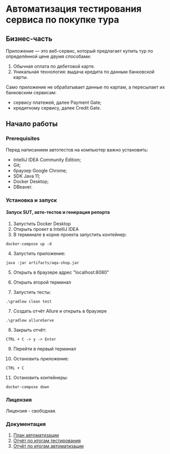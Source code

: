 # Автоматизация тестирования сервиса по покупке тура

## Бизнес-часть
Приложение — это веб-сервис, который предлагает купить тур по определённой цене двумя способами:

1. Обычная оплата по дебетовой карте.
2. Уникальная технология: выдача кредита по данным банковской карты.

Само приложение не обрабатывает данные по картам, а пересылает их банковским сервисам:

* сервису платежей, далее Payment Gate;
* кредитному сервису, далее Credit Gate.

## Начало работы
### Prerequisites

Перед написанием автотестов на компьютер важно установить:
* IntelliJ IDEA Community Edition;
* Git;
* браузер Google Chrome;
* SDK Java 11;
* Docker Desktop;
* DBeaver.

### Установка и запуск

#### Запуск SUT, авто-тестов и генерация репорта

1. Запустить Docker Desktop
2. Открыть проект в IntelliJ IDEA
3. В терминале в корне проекта запустить контейнер:

`docker-compose up -d`

4. Запустить приложение:

`java -jar artifacts/aqa-shop.jar`

5. Открыть в браузере адрес "localhost:8080"

5. Открыть второй терминал

6. Запустить тесты:

`.\gradlew clean test`

7. Создать отчёт Allure и открыть в браузере

`.\gradlew allureServe`

8. Закрыть отчёт:

`CTRL + C -> y -> Enter`

9. Перейти в первый терминал

10. Остановить приложение:

`CTRL + C`

11. Остановить контейнеры:

`docker-compose down`

### Лицензия
Лицензия - свободная.

### Документация
1. [План автоматизации](https://github.com/YULLEN1/CourseWork/blob/main/docs/Plan.md)
2. [Отчёт по итогам тестирования](https://github.com/YULLEN1/CourseWork/blob/main/docs/Report.md)
3. [Отчёт по итогам автоматизации](https://github.com/yulialener/CourseWork/blob/39cde0a35735484ff2782041cf08cc3ff39471f4/docs/Summary.md)

